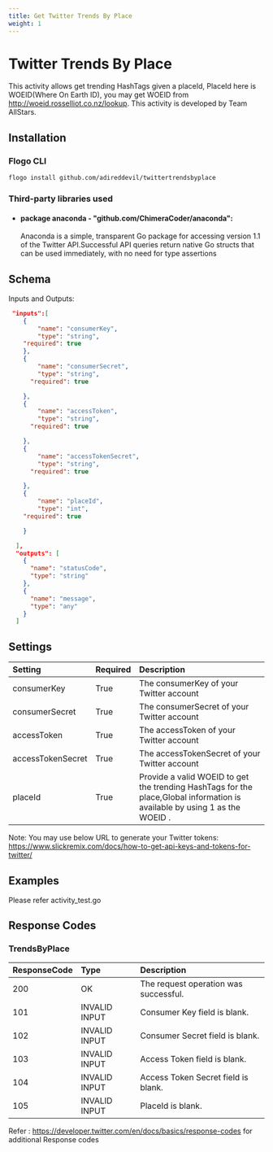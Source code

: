 ```yaml
---
title: Get Twitter Trends By Place
weight: 1
---
```


# Twitter Trends By Place
This activity allows get trending HashTags given a placeId, PlaceId here is WOEID(Where On Earth ID), you may get  WOEID from http://woeid.rosselliot.co.nz/lookup.
This activity is developed by Team AllStars.
## Installation
### Flogo CLI
```bash
flogo install github.com/adireddevil/twittertrendsbyplace
```

### Third-party libraries used
- #### package anaconda - "github.com/ChimeraCoder/anaconda":
	Anaconda is a simple, transparent Go package for accessing version 1.1 of the Twitter API.Successful API queries return native Go structs that can be used immediately, with no need for type assertions
## Schema
Inputs and Outputs:

```json
 "inputs":[
    {
		"name": "consumerKey",
		"type": "string",
    "required": true
	},
	{
		"name": "consumerSecret",
		"type": "string",
      "required": true

	},
	{
		"name": "accessToken",
		"type": "string",
      "required": true

	},
	{
		"name": "accessTokenSecret",
		"type": "string",
      "required": true

	},
	{
		"name": "placeId",
		"type": "int",
    "required": true

	}

  ],
  "outputs": [
    {
      "name": "statusCode",
      "type": "string"
    },
    {
      "name": "message",
      "type": "any"
    }
  ]
```
## Settings
| Setting     | Required | Description |
|:------------|:---------|:------------|
| consumerKey | True     | The consumerKey of your Twitter account |         
| consumerSecret   | True    | The consumerSecret of your Twitter account|
| accessToken       | True    | The accessToken of your Twitter account |
| accessTokenSecret   | True    | The accessTokenSecret of your Twitter account|
| placeId   | True    | Provide a valid WOEID to get the trending HashTags for the place,Global information is available by using 1 as the WOEID . |

Note: You may use below URL to generate your Twitter tokens: https://www.slickremix.com/docs/how-to-get-api-keys-and-tokens-for-twitter/
## Examples
Please refer activity_test.go 


## Response Codes
### TrendsByPlace
| ResponseCode     | Type | Description |
|:------------|:---------|:------------|
|200 |OK| The request operation was successful.|
|101 |INVALID INPUT| Consumer Key field is blank.|
|102 |INVALID INPUT| Consumer Secret field is blank.|
|103 |INVALID INPUT| Access Token field is blank.|
|104 |INVALID INPUT| Access Token Secret field is blank.|
|105 |INVALID INPUT| PlaceId is blank.|

Refer : https://developer.twitter.com/en/docs/basics/response-codes for additional Response codes
